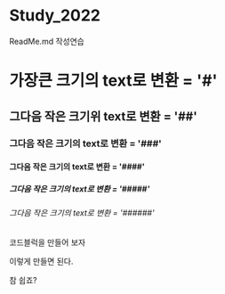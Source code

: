# Study_2022
ReadMe.md 작성연습

# 가장큰 크기의 text로 변환 = '#'
## 그다음 작은 크기위 text로 변환  = '##'
### 그다음 작은 크기의 text로 변환 = '###'
#### 그다음 작은 크기의 text로 변환 = '####'
##### 그다음 작은 크기의 text로 변환 = '#####'
###### 그다음 작은 크기의 text로 변환  = '######'


코드블럭을 만들어 보자

  이렇게 만들면 된다.
  
참 쉽죠?
